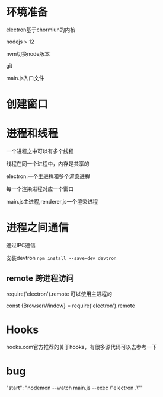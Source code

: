 <!--
 * @Date: 2021-11-04 21:51:04
 * @LastEditors: LuoChun
 * @LastEditTime: 2021-11-05 18:16:17
 * @Description: 
-->
#  环境准备

electron基于chormiun的内核

nodejs > 12

nvm切换node版本

git

main.js入口文件

# 创建窗口



# 进程和线程

一个进程之中可以有多个线程

线程在同一个进程中，内存是共享的

electron:一个主进程和多个渲染进程

每一个渲染进程对应一个窗口

main.js主进程,renderer.js一个渲染进程

# 进程之间通信

通过IPC通信

安装devtron `npm install --save-dev devtron`

## remote 跨进程访问

require('electron').remote 可以使用主进程的

const {BrowserWindow} = require('electron').remote

# Hooks

hooks.com官方推荐的关于hooks，有很多源代码可以去参考一下

# bug

"start": "nodemon --watch main.js --exec \\"electron .\\""

